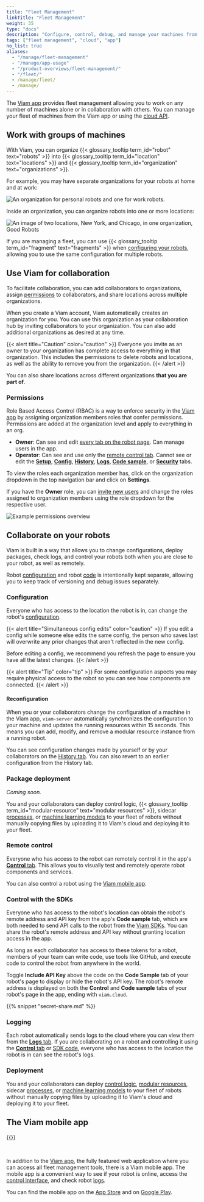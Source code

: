 ```yaml
---
title: "Fleet Management"
linkTitle: "Fleet Management"
weight: 35
type: "docs"
description: "Configure, control, debug, and manage your machines from the cloud at app.viam.com on your own or with a team."
tags: ["fleet management", "cloud", "app"]
no_list: true
aliases:
  - "/manage/fleet-management"
  - "/manage/app-usage"
  - "/product-overviews/fleet-management/"
  - "/fleet/"
  - /manage/fleet/
  - /manage/
---
```


The [Viam app](https://app.viam.com) provides fleet management allowing you to work on any number of machines alone or in collaboration with others.
You can manage your fleet of machines from the Viam app or using the [cloud API](/platform/build/program/apis/cloud/).

## Work with groups of machines

With Viam, you can organize {{< glossary_tooltip term_id="robot" text="robots" >}} into {{< glossary_tooltip term_id="location" text="locations" >}} and {{< glossary_tooltip term_id="organization" text="organizations" >}}.

For example, you may have separate organizations for your robots at home and at work:

<!-- this is a very small gif - conversion to mp4 caused issues -->
<img src="/manage/organizations.gif" alt="An organization for personal robots and one for work robots.">

Inside an organization, you can organize robots into one or more locations:

![An image of two locations, New York, and Chicago, in one organization, Good Robots](/manage/locations.png)

If you are managing a fleet, you can use {{< glossary_tooltip term_id="fragment" text="fragments" >}} when [configuring your robots](/platform/build/configure/configuration/), allowing you to use the same configuration for multiple robots.

## Use Viam for collaboration

To facilitate collaboration, you can add collaborators to organizations, assign [permissions](#permissions) to collaborators, and share locations across multiple organizations.

When you create a Viam account, Viam automatically creates an organization for you.
You can use this organization as your collaboration hub by inviting collaborators to your organization.
You can also add additional organizations as desired at any time.

{{< alert title="Caution" color="caution" >}}
Everyone you invite as an owner to your organization has complete access to everything in that organization.
This includes the permissions to delete robots and locations, as well as the ability to remove you from the organization.
{{< /alert >}}

You can also share locations across different organizations **that you are part of**.

### Permissions

Role Based Access Control (RBAC) is a way to enforce security in the [Viam app](https://app.viam.com) by assigning organization members roles that confer permissions.
Permissions are added at the organization level and apply to everything in an org.

- **Owner**: Can see and edit [every tab on the robot page](robots/#navigating-the-robot-page).
  Can manage users in the app.
- **Operator**: Can see and use only the [remote control tab](robots/#control).
  Cannot see or edit the [**Setup**](robots/#setup), [**Config**](robots/#configuration), [**History**](robots/#history), [**Logs**](robots/#logs), [**Code sample**](robots/#code-sample), or [**Security**](robots/#security) tabs.

To view the roles each organization member has, click on the organization dropdown in the top navigation bar and click on **Settings**.

If you have the **Owner** role, you can [invite new users](organizations/#invite-users-to-your-organization) and change the roles assigned to organization members using the role dropdown for the respective user.

![Example permissions overview](/manage/rbac.png)

## Collaborate on your robots

Viam is built in a way that allows you to change configurations, deploy packages, check logs, and control your robots both when you are close to your robot, as well as remotely.

Robot [configuration](robots/#configuration) and robot [code](#control-with-the-sdks) is intentionally kept separate, allowing you to keep track of versioning and debug issues separately.

### Configuration

Everyone who has access to the location the robot is in, can change the robot's [configuration](robots/#configuration).

{{< alert title="Simultaneous config edits" color="caution" >}}
If you edit a config while someone else edits the same config, the person who saves last will overwrite any prior changes that aren't reflected in the new config.

Before editing a config, we recommend you refresh the page to ensure you have all the latest changes.
{{< /alert >}}

{{< alert title="Tip" color="tip" >}}
For some configuration aspects you may require physical access to the robot so you can see how components are connected.
{{< /alert >}}

#### Reconfiguration

When you or your collaborators change the configuration of a machine in the Viam app, `viam-server` automatically synchronizes the configuration to your machine and updates the running resources within 15 seconds.
This means you can add, modify, and remove a modular resource instance from a running robot.

You can see configuration changes made by yourself or by your collaborators on the [History tab](robots/#history).
You can also revert to an earlier configuration from the History tab.

### Package deployment

_Coming soon._

You and your collaborators can deploy control logic, {{< glossary_tooltip term_id="modular-resource" text="modular resources" >}}, sidecar [processes](/platform/build/configure/configuration/#processes), or [machine learning models](/platform/build/configure/services/ml/) to your fleet of robots without manually copying files by uploading it to Viam's cloud and deploying it to your fleet.

### Remote control

Everyone who has access to the robot can remotely control it in the app's [**Control** tab](robots/#control).
This allows you to visually test and remotely operate robot components and services.

You can also control a robot using the [Viam mobile app](#the-viam-mobile-app).

### Control with the SDKs

Everyone who has access to the robot's location can obtain the robot's remote address and API key from the app's **Code sample** tab, which are both needed to send API calls to the robot from the [Viam SDKs](/platform/build/program/apis/).
You can share the robot's remote address and API key without granting location access in the app.

As long as each collaborator has access to these tokens for a robot, members of your team can write code, use tools like GitHub, and execute code to control the robot from anywhere in the world.

Toggle **Include API Key** above the code on the **Code Sample** tab of your robot's page to display or hide the robot's API key.
The robot's remote address is displayed on both the **Control** and **Code sample** tabs of your robot's page in the app, ending with `viam.cloud`.

{{% snippet "secret-share.md" %}}

### Logging

Each robot automatically sends logs to the cloud where you can view them from the [**Logs** tab](robots/#logs).
If you are collaborating on a robot and controlling it using the [**Control** tab](robots/#control) or [SDK code](#control-with-the-sdks), everyone who has access to the location the robot is in can see the robot's logs.

### Deployment

You and your collaborators can deploy [control logic](/platform/build/program/apis/), [modular resources](/platform/registry/), sidecar [processes](/platform/build/configure/configuration/#processes), or [machine learning models](/platform/build/configure/services/ml/) to your fleet of robots without manually copying files by uploading it to Viam's cloud and deploying it to your fleet.

## The Viam mobile app

{{<gif webm_src="/manage/mobile-app-octagon.webm" mp4_src="/manage/mobile-app-octagon.mp4" alt="GIF of red button being pressed and cannon of confetti bot spraying confetti" class="alignright" max-width="200px">}}

<br>

In addition to the [Viam app](https://app.viam.com), the fully featured web application where you can access all fleet management tools, there is a Viam mobile app.
The mobile app is a convenient way to see if your robot is online, access the [control interface](/platform/fleet/robots/#control), and check robot [logs](/platform/fleet/robots/#logs).

You can find the mobile app on the [App Store](https://apps.apple.com/vn/app/viam-robotics/id6451424162) and on [Google Play](https://play.google.com/store/apps/details?id=com.viam.viammobile&hl=en&gl=US).

